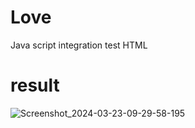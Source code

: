 # Love
Java script integration test HTML
# result
![Screenshot_2024-03-23-09-29-58-195](https://github.com/l0v3m0n3y/Love/assets/94906343/7e5f47f9-e106-4753-b7b5-63a015d5b272)
